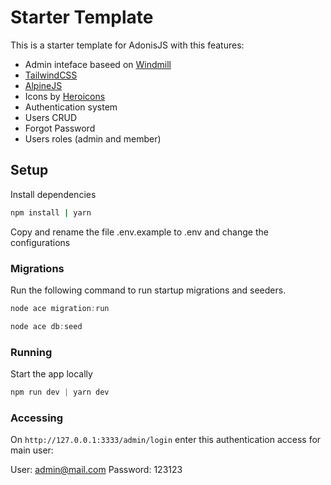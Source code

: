 # Starter Template
This is a starter template for AdonisJS with this features:

- Admin inteface baseed on [Windmill](https://github.com/estevanmaito/windmill-dashboard)
- [TailwindCSS](https://tailwindcss.com/)
- [AlpineJS](https://alpinejs.dev/)
- Icons by [Heroicons](https://heroicons.dev/)
- Authentication system
- Users CRUD
- Forgot Password
- Users roles (admin and member)

## Setup
Install dependencies
```bash
npm install | yarn
```

Copy and rename the file .env.example to .env and change the configurations


### Migrations

Run the following command to run startup migrations and seeders.

```js
node ace migration:run
```

```js
node ace db:seed
```

### Running

Start the app locally

```js
npm run dev | yarn dev
```

### Accessing

On `http://127.0.0.1:3333/admin/login` enter this authentication access for main user:

User: admin@mail.com
Password: 123123